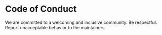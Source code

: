 # Code of Conduct

We are committed to a welcoming and inclusive community. Be respectful.
Report unacceptable behavior to the maintainers.
